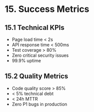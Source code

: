 # 15. Success Metrics

## 15.1 Technical KPIs

- Page load time < 2s
- API response time < 500ms
- Test coverage > 80%
- Zero critical security issues
- 99.9% uptime

## 15.2 Quality Metrics

- Code quality score > 85%
- < 5% technical debt
- < 24h MTTR
- Zero P1 bugs in production
